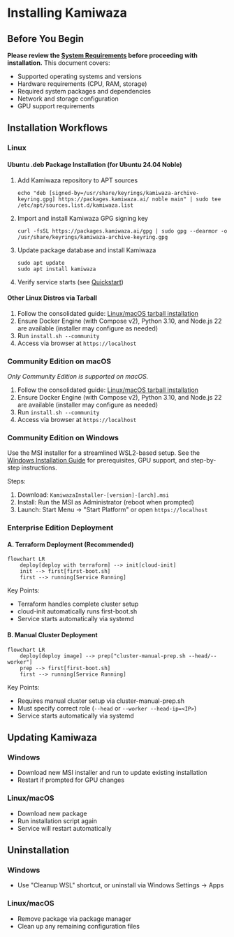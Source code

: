 # Installing Kamiwaza

## Before You Begin

**Please review the [System Requirements](system_requirements.md) before proceeding with installation.** This document covers:
- Supported operating systems and versions
- Hardware requirements (CPU, RAM, storage)
- Required system packages and dependencies
- Network and storage configuration
- GPU support requirements

## Installation Workflows

### Linux

#### Ubuntu .deb Package Installation (for Ubuntu 24.04 Noble)

1. Add Kamiwaza repository to APT sources
   ```
   echo "deb [signed-by=/usr/share/keyrings/kamiwaza-archive-keyring.gpg] https://packages.kamiwaza.ai/ noble main" | sudo tee /etc/apt/sources.list.d/kamiwaza.list
   ```
2. Import and install Kamiwaza GPG signing key
   ```
   curl -fsSL https://packages.kamiwaza.ai/gpg | sudo gpg --dearmor -o /usr/share/keyrings/kamiwaza-archive-keyring.gpg
   ```
2. Update package database and install Kamiwaza
   ```
   sudo apt update
   sudo apt install kamiwaza
   ```
3. Verify service starts (see [Quickstart](quickstart.md))

#### Other Linux Distros via Tarball

1. Follow the consolidated guide: [Linux/macOS tarball installation](linux_macos_tarball.md)
2. Ensure Docker Engine (with Compose v2), Python 3.10, and Node.js 22 are available (installer may configure as needed)
3. Run `install.sh --community`
4. Access via browser at `https://localhost`


### Community Edition on macOS

_Only Community Edition is supported on macOS._

1. Follow the consolidated guide: [Linux/macOS tarball installation](linux_macos_tarball.md)
2. Ensure Docker Engine (with Compose v2), Python 3.10, and Node.js 22 are available (installer may configure as needed)
3. Run `install.sh --community`
4. Access via browser at `https://localhost`

### Community Edition on Windows

Use the MSI installer for a streamlined WSL2-based setup. See the [Windows Installation Guide](windows_installation_guide.md) for prerequisites, GPU support, and step-by-step instructions.

Steps:
1. Download: `KamiwazaInstaller-[version]-[arch].msi`
2. Install: Run the MSI as Administrator (reboot when prompted)
3. Launch: Start Menu → "Start Platform" or open `https://localhost`


### Enterprise Edition Deployment

#### A. Terraform Deployment (Recommended)

```mermaid
flowchart LR
    deploy[deploy with terraform] --> init[cloud-init]
    init --> first[first-boot.sh]
    first --> running[Service Running]
```

Key Points:
- Terraform handles complete cluster setup
- cloud-init automatically runs first-boot.sh
- Service starts automatically via systemd

#### B. Manual Cluster Deployment

```mermaid
flowchart LR
    deploy[deploy image] --> prep["cluster-manual-prep.sh --head/--worker"]
    prep --> first[first-boot.sh]
    first --> running[Service Running]
```

Key Points:
- Requires manual cluster setup via cluster-manual-prep.sh
- Must specify correct role (`--head` or `--worker --head-ip=<IP>`)
- Service starts automatically via systemd


## Updating Kamiwaza

### Windows
- Download new MSI installer and run to update existing installation
- Restart if prompted for GPU changes

### Linux/macOS
- Download new package
- Run installation script again
- Service will restart automatically

## Uninstallation

### Windows
- Use "Cleanup WSL" shortcut, or uninstall via Windows Settings → Apps

### Linux/macOS
- Remove package via package manager
- Clean up any remaining configuration files
